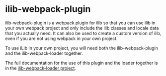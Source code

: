 # ilib-webpack-plugin

ilib-webpack-plugin is a webpack plugin for ilib so that you can use ilib in your
own webpack project and
only include the ilib classes and locale data that you actually need. It can also be used
to create a custom version of ilib, even if you are not using webpack in your own
project.

To use iLib in your own project, you will need both the ilib-webpack-plugin and the 
ilib-webpack-loader together. 

The full documentation for the use of this plugin and the loader together is in the 
[ilib-webpack-loader project](http://github.com/ilib-js/ilib-webpack-loader). 
